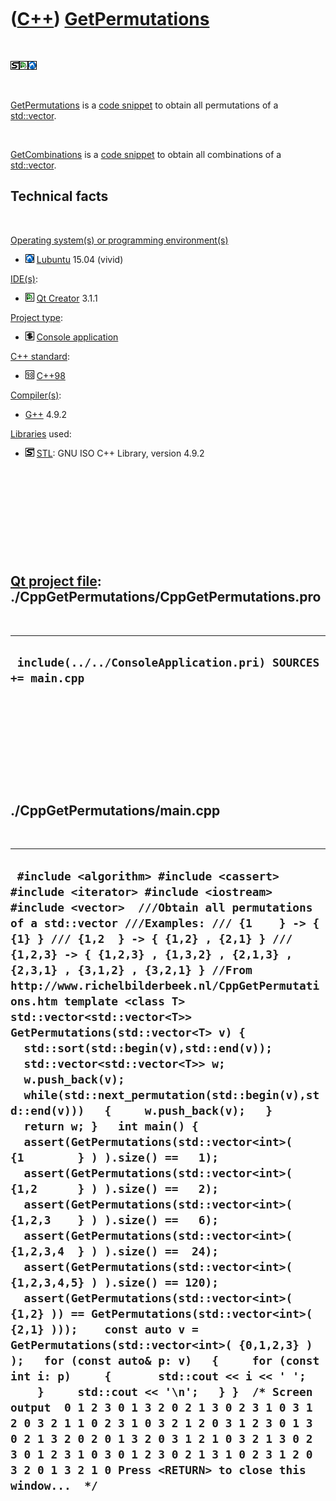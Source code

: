 
 

 

 

 

 

([C++](Cpp.md)) [GetPermutations](CppGetPermutations.md)
==========================================================

 

![STL](PicStl.png)![Qt
Creator](PicQtCreator.png)![Lubuntu](PicLubuntu.png)

 

[GetPermutations](CppGetPermutations.md) is a [code
snippet](CppCodeSnippets.md) to obtain all permutations of a
[std::vector](CppStdVector.md).

 

[GetCombinations](CppGetCombinations.md) is a [code
snippet](CppCodeSnippets.md) to obtain all combinations of a
[std::vector](CppStdVector.md).

Technical facts
---------------

 

[Operating system(s) or programming environment(s)](CppOs.md)

-   ![Lubuntu](PicLubuntu.png) [Lubuntu](CppLubuntu.md) 15.04 (vivid)

[IDE(s)](CppIde.md):

-   ![Qt Creator](PicQtCreator.png) [Qt Creator](CppQtCreator.md) 3.1.1

[Project type](CppQtProjectType.md):

-   ![console](PicConsole.png) [Console
    application](CppConsoleApplication.md)

[C++ standard](CppStandard.md):

-   ![C++98](PicCpp98.png) [C++98](Cpp98.md)

[Compiler(s)](CppCompiler.md):

-   [G++](CppGpp.md) 4.9.2

[Libraries](CppLibrary.md) used:

-   ![STL](PicStl.png) [STL](CppStl.md): GNU ISO C++ Library, version
    4.9.2

 

 

 

 

 

[Qt project file](CppQtProjectFile.md): ./CppGetPermutations/CppGetPermutations.pro
------------------------------------------------------------------------------------

 

  --------------------------------------------------------------
  ` include(../../ConsoleApplication.pri) SOURCES += main.cpp`
  --------------------------------------------------------------

 

 

 

 

 

./CppGetPermutations/main.cpp
-----------------------------

 

  -----------------------------------------------------------------------------------------------------------------------------------------------------------------------------------------------------------------------------------------------------------------------------------------------------------------------------------------------------------------------------------------------------------------------------------------------------------------------------------------------------------------------------------------------------------------------------------------------------------------------------------------------------------------------------------------------------------------------------------------------------------------------------------------------------------------------------------------------------------------------------------------------------------------------------------------------------------------------------------------------------------------------------------------------------------------------------------------------------------------------------------------------------------------------------------------------------------------------------------------------------------------------------------------------------------------------------------------------------------------------------------------------------------------------------------------------------------------------------------------------------------------------------------------------------------------------------------------------------------------------------
  ` #include <algorithm> #include <cassert> #include <iterator> #include <iostream> #include <vector>  ///Obtain all permutations of a std::vector ///Examples: /// {1    } -> { {1} } /// {1,2  } -> { {1,2} , {2,1} } /// {1,2,3} -> { {1,2,3} , {1,3,2} , {2,1,3} , {2,3,1} , {3,1,2} , {3,2,1} } //From http://www.richelbilderbeek.nl/CppGetPermutations.htm template <class T> std::vector<std::vector<T>> GetPermutations(std::vector<T> v) {   std::sort(std::begin(v),std::end(v));    std::vector<std::vector<T>> w;   w.push_back(v);   while(std::next_permutation(std::begin(v),std::end(v)))   {     w.push_back(v);   }   return w; }   int main() {   assert(GetPermutations(std::vector<int>( {1        } ) ).size() ==   1);   assert(GetPermutations(std::vector<int>( {1,2      } ) ).size() ==   2);   assert(GetPermutations(std::vector<int>( {1,2,3    } ) ).size() ==   6);   assert(GetPermutations(std::vector<int>( {1,2,3,4  } ) ).size() ==  24);   assert(GetPermutations(std::vector<int>( {1,2,3,4,5} ) ).size() == 120);    assert(GetPermutations(std::vector<int>( {1,2} )) == GetPermutations(std::vector<int>( {2,1} )));    const auto v = GetPermutations(std::vector<int>( {0,1,2,3} ) );   for (const auto& p: v)   {     for (const int i: p)     {       std::cout << i << ' ';     }     std::cout << '\n';   } }  /* Screen output  0 1 2 3 0 1 3 2 0 2 1 3 0 2 3 1 0 3 1 2 0 3 2 1 1 0 2 3 1 0 3 2 1 2 0 3 1 2 3 0 1 3 0 2 1 3 2 0 2 0 1 3 2 0 3 1 2 1 0 3 2 1 3 0 2 3 0 1 2 3 1 0 3 0 1 2 3 0 2 1 3 1 0 2 3 1 2 0 3 2 0 1 3 2 1 0 Press <RETURN> to close this window...  */`
  -----------------------------------------------------------------------------------------------------------------------------------------------------------------------------------------------------------------------------------------------------------------------------------------------------------------------------------------------------------------------------------------------------------------------------------------------------------------------------------------------------------------------------------------------------------------------------------------------------------------------------------------------------------------------------------------------------------------------------------------------------------------------------------------------------------------------------------------------------------------------------------------------------------------------------------------------------------------------------------------------------------------------------------------------------------------------------------------------------------------------------------------------------------------------------------------------------------------------------------------------------------------------------------------------------------------------------------------------------------------------------------------------------------------------------------------------------------------------------------------------------------------------------------------------------------------------------------------------------------------------------

 

 

 

 

 

 

